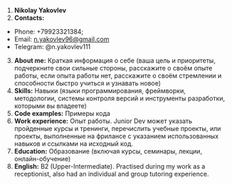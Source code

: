 1. **Nikolay Yakovlev**
2. **Contacts:**
- Phone: +79923321384; 
- Email: n.yakovlev96@gmail.com
- Telegram: @n.yakovlev111
3. **About me:** Краткая информация о себе (ваша цель и приоритеты, подчеркните свои сильные стороны, расскажите о своём опыте работы, если опыта работы нет, расскажите о своём стремлении и способности быстро учиться и узнавать новое)
4. **Skills:** Навыки (языки программирования, фреймворки, методологии, системы контроля версий и инструменты разработки, которыми вы владеете)
5. **Code examples:** Примеры кода
6. **Work experience:** Опыт работы. Junior Dev может указать пройденные курсы и тренинги, перечислить учебные проекты, или проекты, выполненные на фрилансе с указанием использованных навыков и ссылками на исходный код.
7. **Education:** Образование (включая курсы, семинары, лекции, онлайн-обучение)
8. **English:** B2 (Upper-Intermediate). Practised during my work as a receptionist, also had an individual and group tutoring experience.